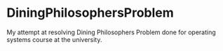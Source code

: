 # DiningPhilosophersProblem
My attempt at resolving Dining Philosophers Problem done for operating systems course at the university.
